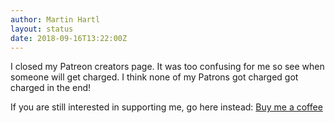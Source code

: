 ```yaml
---
author: Martin Hartl
layout: status
date: 2018-09-16T13:22:00Z
---
```

I closed my Patreon creators page. It was too confusing for me so see when someone will get charged.
I think none of my Patrons got charged got charged in the end!

If you are still interested in supporting me, go here instead:
[Buy me a coffee](https://buymeacoff.ee/K8rIJMa5S)